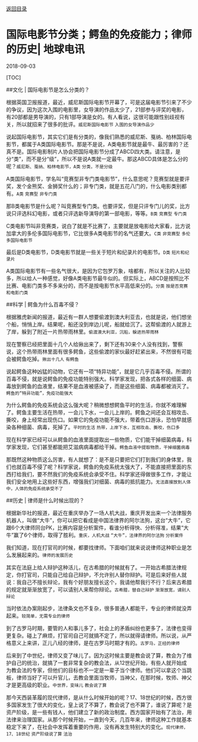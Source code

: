 [返回目录](../index.html)

# 国际电影节分类；鳄鱼的免疫能力；律师的历史| 地球电讯

2018-09-03

[TOC]

##文化 | 国际电影节是怎么分类的？

根据英国卫报报道，最近，威尼斯国际电影节开幕了，可是这届电影节引来了不少的争议，因为这次入围的电影里，女导演的作品太少了，21部参与评奖的电影，有20部都是男导演的，只有1部导演是女的。有人看说，这很可能跟性别歧视有关，所以就招来了很多的批评。`威尼斯国际电影节` `入围的女导演作品少`

说起国际电影节，其实它们是有分类的，像我们熟悉的威尼斯、戛纳、柏林国际电影节，都属于A类国际电影节。那是不是说，A类电影节就是最牛、最厉害的？还真不是。国际电影制片人协会把国际电影节分成了ABCD四大类。请注意，是分“类”，而不是分“级”，所以不是说A类就一定最牛。那这ABCD具体是怎么分的呢？`威尼斯、戛纳、柏林电影节，A类` `分类，不是分级`

A类国际电影节，学名叫“竞赛型非专门类电影节”，什么意思呢？竞赛型就是要评奖，发个金熊奖、金狮奖什么的；非专门类，就是五花八门的，什么电影类别都有。`A类` `竞赛型` `非专门类`

那B类电影节是什么呢？叫竞赛型专门类。也要评奖，但是只评专门儿的奖，比方说只评选科幻电影，或者只评选新导演导的第一部电影，等等。`B类` `竞赛型` `专门类`

C类电影节叫非竞赛类，说白了就是不比赛了，主要就是放电影给大家看，比方说加拿大的多伦多国际电影节，它比很多A类电影节的名气还要大。`C类` `非竞赛型` `多伦多国际电影节`

最后是D类电影节，D类电影节就是一些关于短片和纪录片的电影节。`D类` `短片和纪录片`

A类国际电影节有一些名气很大，是因为它包罗万象，啥都有，所以关注的人比较多，所以给人一种感觉，好像A类电影节最牛似的。但实际上，ABCD是按照比不比赛、电影门类多不多来分的，而不是按电影节水平高低来分的。`分类` `按是否竞赛和电影门类`



##科学 | 鳄鱼为什么百毒不侵？

根据雅虎新闻的报道，最近有一群人想要偷渡到澳大利亚去，也就是说，他们想坐个船，悄悄上岸。结果呢，船还没到岸边儿呢，船就给沉了。这帮偷渡的人就游上了岸，躲到了附近一片热带雨林里。`偷渡澳大利亚，沉船，躲进热带雨林`

现在警察已经把里面十几个人给揪出来了，剩下还有30来个人没有找到，警察说，这个热带雨林里面有很多鳄鱼，这些偷渡的家伙最好赶紧出来，不然很有可能会被鳄鱼吃掉。`揪出十几人` `有鳄鱼`

说起鳄鱼这种凶猛的动物，它还有一项“特异功能”，就是它几乎百毒不侵。所谓的百毒不侵，就是说鳄鱼的免疫功能特别强大。科学家发现，把各式各样的细菌、病毒放到鳄鱼的血液里，结果不是血液被感染了，而是这些细菌、病毒都被消灭了。`鳄鱼的“特异功能”，免疫功能强大`

为什么鳄鱼的免疫系统会这么强大呢？稍微想想鳄鱼平时的生活，你就不难理解了。鳄鱼主要生活在热带，一会儿下水，一会儿上岸的。鳄鱼之间还会互相攻击、撕咬，身上经常出现伤口。如果它的免疫功能不强大，带着伤口游泳，恐怕早就感染各种细菌、病毒，死掉了。`平时的生活` `热带，上岸下水，互相攻击、撕咬，伤口多`

现在科学家已经可以从鳄鱼的血液里面提取出一些物质，它们能干掉细菌病毒，科学家发现，它们甚至都能把艾滋病病毒都给干掉。`鳄鱼血液中提取物质，干掉细菌病毒`

那既然这种物质这么厉害，有人就想了：是不是只要把它们打到我们的身体里，我们也就百毒不侵了呢？科学家说，鳄鱼的免疫系统太强大了，不能直接把里面的东西打给我们，要不然我们的免疫系统会承受不住。科学家还得做很多工作，才能让我们安全地用上这些好东西，增强我们对细菌、病毒的抵抗能力。`无法直接放到人体中，人体的免疫系统承受不了`



##历史 | 律师是什么时候出现的？

根据新华社的报道，最近在重庆举办了一场人机大战，重庆开发出来一个法律服务机器人，叫做“大牛”，你可以把它看成是中国法律界的阿尔法狗，这台“大牛”，它跟6个大律师同台PK，比赛内容是分析案件，看谁分析得快、分析得准，结果“大牛”赢了6个律师，取得了胜利。`重庆，人机大战` `“大牛”，法律界的阿尔法狗` `分析案件`

我们知道，现在打官司的时候，都要找律师。下面咱们就来说说律师这种职业是怎么发展起来的。`律师的发展历史`

其实在法庭上给人辩护这种活儿，在古希腊的时候就有了。一开始古希腊法律规定，你打官司，只能自己给自己辩护，不允许别人替你辩护。可是后来好些人就说：我自己不擅长辩论，我有个好朋友擅长这个，我请他帮我行不行？后来古希腊的规定就渐渐放宽了，可以请别人来帮你辩论。`古希腊，替自己辩护` `渐渐放宽，请别人辩论`

当时依法办案刚起步，法律条文也不复杂，很多普通人都能干，专业的律师就没弄起来。`较简单，无需专业的律师`

到了古罗马时期，要管的人和事儿多了，社会上的矛盾纠纷也更多了，法律也变得更复杂。碰上了麻烦，打官司自己可就搞不定了，所以就得请律师。所以说，从严格意义上来讲，正儿八经的律师，是在古罗马时期才有的。`古罗马，正经的律师`

后来到了中世纪，律师又变了味儿了。因为这时候主要是教会说了算，教会为了维护自己的统治，就搞了一套非常复杂的教会法，从12世纪开始，有些人就开始成为教会法的专家，但他们的目标也不一定是一辈子当个律师。他们可以拿这个当跳板，律师当好了可以升官儿，去教会里面当牧师，当神父，在那时候，牧师、神父才是更高级的职业。`中世界，变味儿` `教会说了算`

那今天西装革履的现代律师，是从什么时候开始的呢？17、18世纪的时候，西方很多国家发生了很大的变化，皇上说了不算了，教会说了也不算了，谁说了算呢？是资产阶级，是一些有钱人，他们建立了新的政治制度。西方国家开始有了法治，用法律来治理国家。从那个时候开始，一直到今天，几百年来，律师这种工作就基本稳定下来了，在社会中发挥着重要的作用，没有再发生特别大的变化。`现代律师，17、18世纪` `资产阶级说了算` `法治`